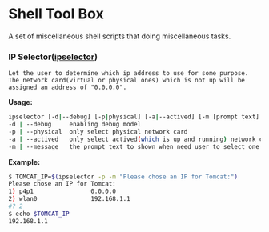 # Shell Tool Box
A set of miscellaneous shell scripts that doing miscellaneous tasks.

### IP Selector([ipselector](ipselector))
    Let the user to determine which ip address to use for some purpose. The network card(virtual or physical ones) which is not up will be assigned an address of "0.0.0.0".

**Usage:**
```sh
ipselector [-d|--debug] [-p|physical] [-a|--actived] [-m [prompt text]|--message[=prompt text]]
-d | --debug     enabling debug model
-p | --physical  only select physical network card
-a | --actived   only select actived(which is up and running) network card
-m | --message   the prompt text to shown when need user to select one ip
```
**Example:**
```sh
$ TOMCAT_IP=$(ipselector -p -m "Please chose an IP for Tomcat:")
Please chose an IP for Tomcat:
1) p4p1                0.0.0.0
2) wlan0               192.168.1.1
#? 2
$ echo $TOMCAT_IP
192.168.1.1
```

